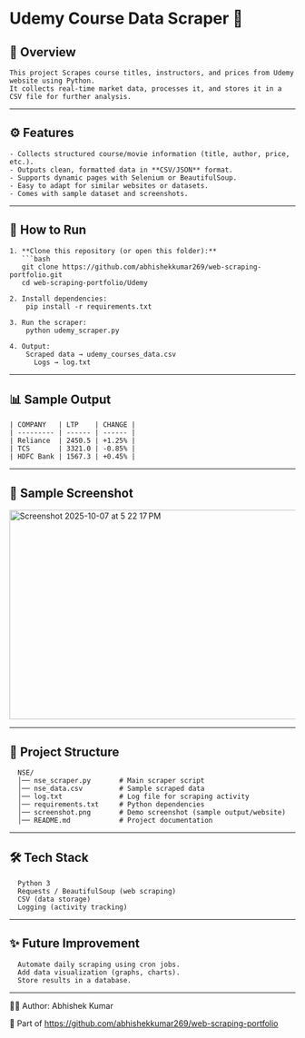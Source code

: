 # Udemy Course Data Scraper 🎯

## 📌 Overview
    This project Scrapes course titles, instructors, and prices from Udemy website using Python.  
    It collects real-time market data, processes it, and stores it in a CSV file for further analysis.

---

## ⚙️ Features
    - Collects structured course/movie information (title, author, price, etc.).  
    - Outputs clean, formatted data in **CSV/JSON** format.  
    - Supports dynamic pages with Selenium or BeautifulSoup.  
    - Easy to adapt for similar websites or datasets.  
    - Comes with sample dataset and screenshots.
---

## 🚀 How to Run

    1. **Clone this repository (or open this folder):**
       ```bash
       git clone https://github.com/abhishekkumar269/web-scraping-portfolio.git
       cd web-scraping-portfolio/Udemy
    
    2. Install dependencies:
        pip install -r requirements.txt
    
    3. Run the scraper:
        python udemy_scraper.py 
    
    4. Output:
        Scraped data → udemy_courses_data.csv
          Logs → log.txt

---

## 📊 Sample Output

    | COMPANY   | LTP    | CHANGE |
    | --------- | ------ | ------ |
    | Reliance  | 2450.5 | +1.25% |
    | TCS       | 3321.0 | -0.85% |
    | HDFC Bank | 1567.3 | +0.45% |
    

---
## 📸 Sample Screenshot

<img width="758" height="369" alt="Screenshot 2025-10-07 at 5 22 17 PM" src="https://github.com/user-attachments/assets/e4cd9fe7-7d2f-4456-8551-66ebe3f003b4" />


---
## 📂 Project Structure
      
      NSE/
      │── nse_scraper.py       # Main scraper script
      │── nse_data.csv         # Sample scraped data
      │── log.txt              # Log file for scraping activity
      │── requirements.txt     # Python dependencies
      │── screenshot.png       # Demo screenshot (sample output/website)
      │── README.md            # Project documentation
---

## 🛠️ Tech Stack

      Python 3
      Requests / BeautifulSoup (web scraping)
      CSV (data storage)
      Logging (activity tracking)

---
## ✨ Future Improvement

      Automate daily scraping using cron jobs.
      Add data visualization (graphs, charts).
      Store results in a database.

---
👨‍💻 Author: Abhishek Kumar

  🔗 Part of https://github.com/abhishekkumar269/web-scraping-portfolio
